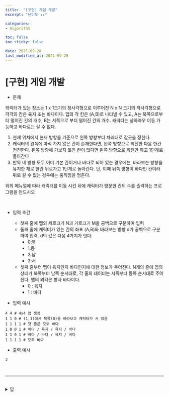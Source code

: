 ```yaml
---
title:  "[구현] 게임 개발"
excerpt: "난이도 ★★"

categories:
- Algorithm

toc: false
toc_sticky: false

date: 2021-09-28
last_modified_at: 2021-09-28
---
```


# [구현] 게임 개발

- 문제

캐릭터가 있는 장소는 1 x 1크기의 정사각형으로 이루어진 N x N 크기의 직사각형으로 각각의 칸은 육지 또는 바다이다. 맵의 각 칸은 (A,B)로 나타낼 수 있고, A는 북쪽으로부터 떨어진 칸의 개수, B는 서쪽으로 부터 떨어진 칸의 개수.
캐릭터는 상하좌우 이동 가능하고 바다로는 갈 수 없다.

1. 현재 위치에서 현재 방향을 기준으로 왼쪽 방향부터 차례대로 갈곳을 정한다.
2. 캐릭터의 왼쪽에 아직 가지 않은 칸이 존재한다면, 왼쪽 방향으로 회전한 다음 한칸 전진한다. 왼쪽 방향에 가보지 않은 칸이 없다면 왼쪽 방향으로 회전만 하고 1단계로 돌아간다
3. 만약 네 방향 모두 이미 가본 칸이거나 바다로 되어 있는 경우에는, 바라보는 방향을 유지한 채로 한칸 뒤로가고 1단계로 돌아간다. 단, 이때 뒤쪽 방향이 바다인 칸이라 뒤로 갈 수 없는 경우에는 움직임을 멈춘다.

위의 메뉴얼에 따라 캐릭터를 이동 시킨 뒤에 캐릭터가 방문한 칸의 수를 출력하는 프로그램을 만드시오

<br>

- 입력 조건
  - 첫째 줄에 맵의 세로크기 N과 가로크기 M을 공백으로 구분하여 입력
  - 둘째 줄에 캐릭터가 있는 칸의 좌표 (A,B)와 바라보는 방향 d가 공백으로 구분하여 입력. d의 값은 다음 4가지가 잇다.
    - 0:북
    - 1:동
    - 2:남
    - 3:서
  - 셋째 줄부터 맵이 육지인지 바다인지에 대한 정보가 주어진다. N개의 줄에 맵의 상태가 북쪽부터 남쪽 순서대로, 각 줄의 데이터는 서족부터 동쪽 순서대로 주어진다. 맵의 외각은 항사 바다이다.
    - 0 : 육지
    - 1 : 바다

- 입력 예시

```
4 4 # 4x4 맵 생성
1 1 0 # (1,1)에서 북쪽(0)을 바라보고 캐릭터가 서 있음
1 1 1 1 # 첫 줄은 모두 바다
1 0 0 1 # 바다 / 육지 / 육지 / 바다
1 1 0 1 # 바다 / 바다 / 육지 / 바다
1 1 1 1 # 모두 바다
```

- 출력 예시


```
3
```
<br>

<hr>

<br>

<details>
<summary>답</summary>
<div markdown="1">
<br>

```python
n, m = map(int, input().split())

# # 현재 캐릭터의 위치 및 바라보는 방향
x, y, direction = map(int, input().split())
# 맵을 생성하여 모두 0으로 초기화
d = [[0] * m for _ in range(n)]
# 현재 좌표 방문 처리
d[x][y] = 1

# 바다, 육지 전체 맵 정보 입력
array = []
for i in range(n):
  array.append(list(map(int,input().split())))

# 서, 북, 동, 남 방향 정의(왼쪽 바라 볼땐 북동남서)
dx = [-1, 0, 1, 0]
dy = [0, 1, 0, -1]

# 메뉴얼 따라 왼쪽으로 회전
def turn_left():
  global direction
  direction -= 1 # 반시계 방향 회전
  if direction == -1:
    direction = 3 # 3:바라보는 방향 서쪽

# 시뮬레이션 시작
count = 1
turn_time = 0
while True:
  # 왼쪽으로 회전
  turn_left()
  nx = x + dx[direction]
  ny = y + dy[direction]
  # 회전 한 후 가보지 않은 칸이 존재하는 경우 이동
  if d[nx][ny] == 0 and array[nx][ny] == 0:
    d[nx][ny] = 1
    x = nx
    y = ny
    count += 1
    turn_time = 0
    continue
  # 회전 한 후 가보지 않은 칸이 없거나 바다인 경우
  else : 
    turn_time += 1
  # 네 방향 모두 갈 수 없는 경우
  if turn_time == 4:
    nx = x - dx[direction]
    ny = y - dy[direction]
    # 뒤로 갈 칸이 있으면 이동
    if array[nx][ny] == 0:
      x = nx
      y = ny
    # 뒤로 갈 칸 없는 경우
    else:
      break
    turn_time = 0

print(count)
```

</div>
</details>

<br>